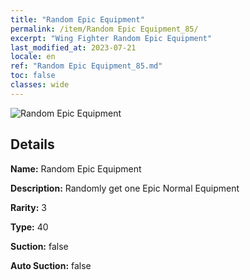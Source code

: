 ```yaml
---
title: "Random Epic Equipment"
permalink: /item/Random Epic Equipment_85/
excerpt: "Wing Fighter Random Epic Equipment"
last_modified_at: 2023-07-21
locale: en
ref: "Random Epic Equipment_85.md"
toc: false
classes: wide
---
```



 ![Random Epic Equipment](/images/item/Random_Epic_Equipment_p.png)



## Details

 **Name:** Random Epic Equipment 

 **Description:** Randomly get one Epic Normal Equipment

 **Rarity:** 3 

 **Type:** 40 

 **Suction:** false 

 **Auto Suction:** false 


